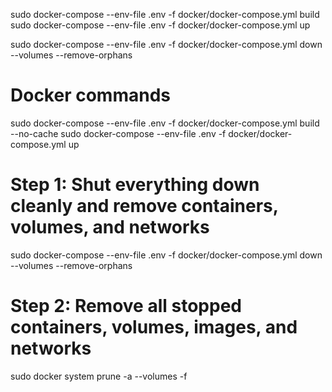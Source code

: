 sudo docker-compose --env-file .env -f docker/docker-compose.yml build
sudo docker-compose --env-file .env -f docker/docker-compose.yml up

sudo docker-compose --env-file .env -f docker/docker-compose.yml down --volumes --remove-orphans


# Docker commands
sudo docker-compose --env-file .env -f docker/docker-compose.yml build --no-cache
sudo docker-compose --env-file .env -f docker/docker-compose.yml up


# Step 1: Shut everything down cleanly and remove containers, volumes, and networks
sudo docker-compose --env-file .env -f docker/docker-compose.yml down --volumes --remove-orphans

# Step 2: Remove all stopped containers, volumes, images, and networks
sudo docker system prune -a --volumes -f
